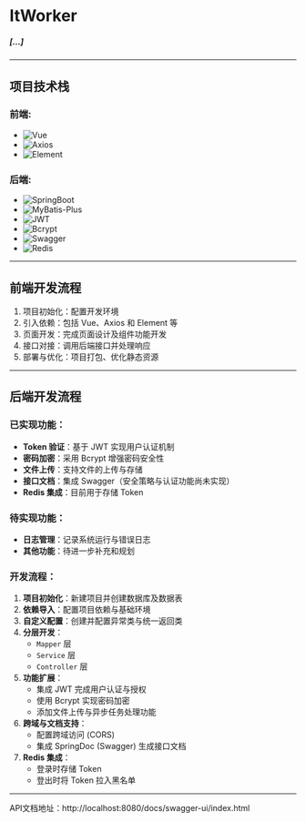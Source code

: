 # ItWorker
##### [...]

---

## 项目技术栈

### 前端:
- ![Vue](https://img.shields.io/badge/Vue-4FC08D?style=flat&logo=Vue.js&logoColor=white)
- ![Axios](https://img.shields.io/badge/Axios-5A29E4?style=flat&logo=Axios&logoColor=white)
- ![Element](https://img.shields.io/badge/Element-4A7BF7?style=flat&logo=Element&logoColor=white)

### 后端:
- ![SpringBoot](https://img.shields.io/badge/SpringBoot-6DB33F?style=flat&logo=Spring%20Boot&logoColor=white)
- ![MyBatis-Plus](https://img.shields.io/badge/MyBatis--Plus-000000?style=flat&logo=MyBatis&logoColor=white)
- ![JWT](https://img.shields.io/badge/JWT-000000?style=flat&logo=JSON%20Web%20Tokens&logoColor=white)
- ![Bcrypt](https://img.shields.io/badge/Bcrypt-05122A?style=flat&logo=Keycloak&logoColor=white)
- ![Swagger](https://img.shields.io/badge/Swagger-85EA2D?style=flat&logo=Swagger&logoColor=white)
- ![Redis](https://img.shields.io/badge/Redis-DC382D?style=flat&logo=Redis&logoColor=white)

---

## 前端开发流程

1. 项目初始化：配置开发环境
2. 引入依赖：包括 Vue、Axios 和 Element 等
3. 页面开发：完成页面设计及组件功能开发
4. 接口对接：调用后端接口并处理响应
5. 部署与优化：项目打包、优化静态资源

---

## 后端开发流程

### 已实现功能：
- **Token 验证**：基于 JWT 实现用户认证机制
- **密码加密**：采用 Bcrypt 增强密码安全性
- **文件上传**：支持文件的上传与存储
- **接口文档**：集成 Swagger（安全策略与认证功能尚未实现）
- **Redis 集成**：目前用于存储 Token

### 待实现功能：
- **日志管理**：记录系统运行与错误日志
- **其他功能**：待进一步补充和规划

### 开发流程：
1. **项目初始化**：新建项目并创建数据库及数据表
2. **依赖导入**：配置项目依赖与基础环境
3. **自定义配置**：创建并配置异常类与统一返回类
4. **分层开发**：
    - `Mapper` 层
    - `Service` 层
    - `Controller` 层
5. **功能扩展**：
    - 集成 JWT 完成用户认证与授权
    - 使用 Bcrypt 实现密码加密
    - 添加文件上传与异步任务处理功能
6. **跨域与文档支持**：
    - 配置跨域访问 (CORS)
    - 集成 SpringDoc (Swagger) 生成接口文档
7. **Redis 集成**：
    - 登录时存储 Token
    - 登出时将 Token 拉入黑名单

---

API文档地址：http://localhost:8080/docs/swagger-ui/index.html
